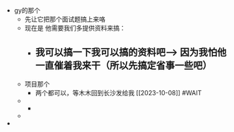 - gy的那个
	- 先让它把那个面试题搞上来咯
	- 现在是 他需要我们多提供资料来搞：
		- 我可以搞一下我可以搞的资料吧--> 因为我怕他一直催着我来干（所以先搞定省事一些吧）
			-
	- 项目那个
		- 两个都可以，等木木回到长沙发给我 [[2023-10-08]] #WAIT
	-
		-
	-
-